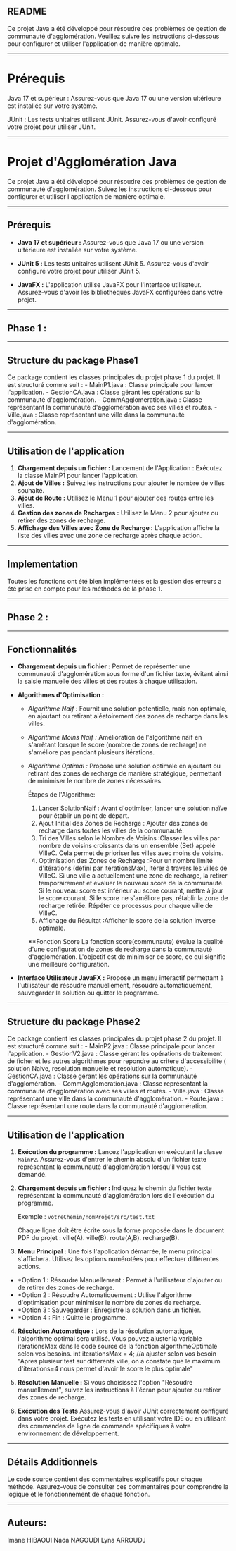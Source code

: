 README
-------------------
Ce projet Java a été développé pour résoudre des problèmes de gestion de communauté d'agglomération. Veuillez suivre les instructions ci-dessous pour configurer et utiliser l'application de manière optimale.

-------------------
# Prérequis
Java 17 et supérieur : Assurez-vous que Java 17 ou une version ultérieure est installée sur votre système.

JUnit : Les tests unitaires utilisent JUnit. Assurez-vous d'avoir configuré votre projet pour utiliser JUnit.

-------------------
# Projet d'Agglomération Java

Ce projet Java a été développé pour résoudre des problèmes de gestion de communauté d'agglomération. Suivez les instructions ci-dessous pour configurer et utiliser l'application de manière optimale.

-------------------
## Prérequis

- **Java 17 et supérieur :** Assurez-vous que Java 17 ou une version ultérieure est installée sur votre système.

- **JUnit 5 :** Les tests unitaires utilisent JUnit 5. Assurez-vous d'avoir configuré votre projet pour utiliser JUnit 5.

- **JavaFX :** L'application utilise JavaFX pour l'interface utilisateur. Assurez-vous d'avoir les bibliothèques JavaFX configurées dans votre projet.

-------------------
## Phase 1 :
-------------------
## Structure du package Phase1 
  Ce package contient les classes principales du projet phase 1 du projet. Il est structuré comme suit :
    - MainP1.java : Classe principale pour lancer l'application.
    - GestionCA.java : Classe gérant les opérations sur la communauté d'agglomération.
    - CommAgglomeration.java : Classe représentant la communauté d'agglomération avec ses villes et routes.
    - Ville.java : Classe représentant une ville dans la communauté d'agglomération.

-------------------
## Utilisation de l'application 
1. **Chargement depuis un fichier :** Lancement de l'Application : Exécutez la classe MainP1 pour lancer l'application.
2. **Ajout de Villes :** Suivez les instructions pour ajouter le nombre de villes souhaité.
3. **Ajout de Route :**  Utilisez le Menu 1 pour ajouter des routes entre les villes.
4. **Gestion des zones de Recharges :** Utilisez le Menu 2 pour ajouter ou retirer des zones de recharge.
5. **Affichage des Villes avec Zone de Recharge :** L'application affiche la liste des villes avec une zone de recharge après chaque action.
    
-------------------
## Implementation 
  Toutes les fonctions ont été bien implémentées et la gestion des erreurs a été prise en compte pour les méthodes de la phase 1.

-------------------
## Phase 2 :
-------------------
## Fonctionnalités

- **Chargement depuis un fichier :** Permet de représenter une communauté d'agglomération sous forme d'un fichier texte, évitant ainsi la saisie manuelle des villes et des routes à chaque utilisation.

- **Algorithmes d'Optimisation :**
    - *Algorithme Naïf :* Fournit une solution potentielle, mais non optimale, en ajoutant ou retirant aléatoirement des zones de recharge dans les villes.
    - *Algorithme Moins Naïf :* Amélioration de l'algorithme naïf en s'arrêtant lorsque le score (nombre de zones de recharge) ne s'améliore pas pendant plusieurs itérations.
    - *Algorithme Optimal :* Propose une solution optimale en ajoutant ou retirant des zones de recharge de manière stratégique, permettant de minimiser le nombre de zones nécessaires.

      Étapes de l'Algorithme:
        1. Lancer SolutionNaif : Avant d'optimiser, lancer une solution naïve pour établir un point de départ.
        2. Ajout Initial des Zones de Recharge : Ajouter des zones de recharge dans toutes les villes de la communauté.
        3. Tri des Villes selon le Nombre de Voisins :Classer les villes par nombre de voisins croissants dans un ensemble (Set) appelé VilleC. Cela permet de prioriser les villes avec moins de voisins.
        4. Optimisation des Zones de Recharge :Pour un nombre limité d'itérations (défini par iterationsMax), itérer à travers les villes de VilleC.
          Si une ville a actuellement une zone de recharge, la retirer temporairement et évaluer le nouveau score de la communauté.
          Si le nouveau score est inférieur au score courant, mettre à jour le score courant.
          Si le score ne s'améliore pas, rétablir la zone de recharge retirée.
          Répéter ce processus pour chaque ville de VilleC.
        5. Affichage du Résultat :Afficher le score de la solution inverse optimale.

      **Fonction Score
      La fonction score(communaute) évalue la qualité d'une configuration de zones de recharge dans la communauté d'agglomération. L'objectif est de minimiser ce score, ce qui signifie une meilleure configuration.



- **Interface Utilisateur JavaFX :** Propose un menu interactif permettant à l'utilisateur de résoudre manuellement, résoudre automatiquement, sauvegarder la solution ou quitter le programme.
-------------------
## Structure du package Phase2 
  Ce package contient les classes principales du projet phase 2 du projet. Il est structuré comme suit :
    - MainP2.java : Classe principale pour lancer l'application.
    - GestionV2.java : Classe gérant les opérations de traitement de ficher et les autres algorithmes pour repondre au critere d'accessibilite ( solution Naive, resolution manuelle et resolution automatique).
    - GestionCA.java : Classe gérant les opérations sur la communauté d'agglomération.
    - CommAgglomeration.java : Classe représentant la communauté d'agglomération avec ses villes et routes.
    - Ville.java : Classe représentant une ville dans la communauté d'agglomération.
    - Route.java : Classe représentant une route dans la communauté d'agglomération.

-------------------
## Utilisation de l'application

1. **Exécution du programme :** Lancez l'application en exécutant la classe `MainP2`. Assurez-vous d'entrer le chemin absolu d'un fichier texte représentant la communauté d'agglomération lorsqu'il vous est demandé.

2. **Chargement depuis un fichier :** Indiquez le chemin du fichier texte représentant la communauté d'agglomération lors de l'exécution du programme.

   Exemple : `votreChemin/nomProjet/src/test.txt`

   Chaque ligne doit être écrite sous la forme proposée dans le document PDF du projet :
   ville(A).
   ville(B).
   route(A,B).
   recharge(B).

3. **Menu Principal :** Une fois l'application démarrée, le menu principal s'affichera. Utilisez les options numérotées pour effectuer différentes actions.

  - *Option 1 : Résoudre Manuellement : Permet à l'utilisateur d'ajouter ou de retirer des zones de recharge.
  - *Option 2 : Résoudre Automatiquement : Utilise l'algorithme d'optimisation pour minimiser le nombre de zones de recharge.
  - *Option 3 : Sauvegarder : Enregistre la solution dans un fichier.
  - *Option 4 : Fin : Quitte le programme.

4. **Résolution Automatique :** Lors de la résolution automatique, l'algorithme optimal sera utilisé. Vous pouvez ajuster la variable iterationsMax dans le code source de la fonction algorithmeOptimale selon vos besoins.
  int iterationsMax = 4; //a ajuster selon vos besoin "Apres plusieur test sur differents ville, on a constate que le maximum d'iterations=4 nous permet d'avoir le score le plus optimale"

5. **Résolution Manuelle :** Si vous choisissez l'option "Résoudre manuellement", suivez les instructions à l'écran pour ajouter ou retirer des zones de recharge.

6. **Exécution des Tests**
   Assurez-vous d'avoir JUnit correctement configuré dans votre projet. Exécutez les tests en utilisant votre IDE ou en utilisant des commandes de ligne de commande spécifiques à votre environnement de développement.



-------------------
## Détails Additionnels
Le code source contient des commentaires explicatifs pour chaque méthode. Assurez-vous de consulter ces commentaires pour comprendre la logique et le fonctionnement de chaque fonction.

-------------------
## Auteurs:
Imane HIBAOUI
Nada NAGOUDI
Lyna ARROUDJ
